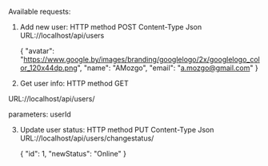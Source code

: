 Available requests:

1. Add new user:
HTTP method POST
Content-Type Json
URL://localhost/api/users

    {
      "avatar": "https://www.google.by/images/branding/googlelogo/2x/googlelogo_color_120x44dp.png",
      "name": "AMozgo",
      "email": "a.mozgo@gmail.com"
    }

2. Get user info:
HTTP method GET

URL://localhost/api/users/

parameters: userId

3. Update user status:
HTTP method PUT
Content-Type Json
URL://localhost/api/users/changestatus/

    {
      "id": 1,
      "newStatus": "Online"
    }